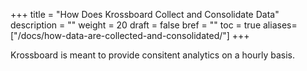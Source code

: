 +++
title = "How Does Krossboard Collect and Consolidate Data"
description = ""
weight = 20
draft = false
bref = ""
toc = true 
aliases= ["/docs/how-data-are-collected-and-consolidated/"]
+++


Krossboard is meant to provide consitent analytics on a hourly basis.